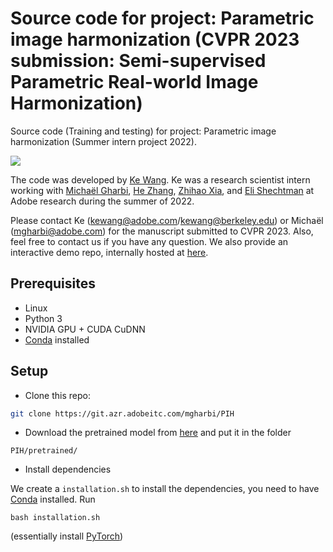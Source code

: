 # Source code for project: Parametric image harmonization (CVPR 2023 submission: Semi-supervised Parametric Real-world Image Harmonization)
Source code (Training and testing) for project: Parametric image harmonization (Summer intern project 2022). 

<img src='github_images/Figure_teaser.png'>


The code was developed by [Ke Wang](people.eecs.berkeley.edu/~kewang). Ke was a research scientist intern working with [Michaël Gharbi](http://mgharbi.com/), [He Zhang](https://sites.google.com/site/hezhangsprinter/), [Zhihao Xia](https://likesum.github.io/), and [Eli Shechtman](https://research.adobe.com/person/eli-shechtman/) at Adobe research during the summer of 2022.

Please contact Ke (kewang@adobe.com/kewang@berkeley.edu) or Michaël (mgharbi@adobe.com) for the manuscript submitted to CVPR 2023. Also, feel free to contact us if you have any question. We also provide an interactive demo repo, internally hosted at [here](https://git.azr.adobeitc.com/adobe-research/parametric_image_harmonization_demo).


## Prerequisites

- Linux
- Python 3
- NVIDIA GPU + CUDA CuDNN
- [Conda](https://docs.conda.io/en/latest/) installed


## Setup

- Clone this repo:
```bash
git clone https://git.azr.adobeitc.com/mgharbi/PIH
```

- Download the pretrained model from [here](https://adobe-my.sharepoint.com/:u:/p/kewang/EWx38imIw2NCqYHsWqlRjoYBjyQueSfCpnWsMphBqUuqng?e=vAgnb0) and put it in the folder

```
PIH/pretrained/
```
- Install dependencies

We create a `installation.sh` to install the dependencies, you need to have [Conda](https://docs.conda.io/en/latest/) installed. Run

```
bash installation.sh
```
(essentially install [PyTorch](https://pytorch.org/))



